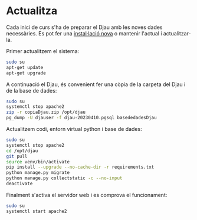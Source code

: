 # Actualitza

Cada inici de curs s'ha de preparar el Djau amb les noves dades necessàries. Es pot fer una [instal·lació nova](../instalacion-2/instalacion.md) o mantenir l'actual i actualitzar-la.

Primer actualitzem el sistema:

```bash
sudo su
apt-get update
apt-get upgrade
```

A continuació el Djau, és convenient fer una còpia de la carpeta del Djau i de la base de dades:

```bash
sudo su
systemctl stop apache2
zip -r copiaDjau.zip /opt/djau
pg_dump -U djauser -f djau-20230410.pgsql basededadesDjau
```

Actualitzem codi, entorn virtual python i base de dades:

```bash
sudo su
systemctl stop apache2
cd /opt/djau
git pull
source venv/bin/activate
pip install --upgrade --no-cache-dir -r requirements.txt
python manage.py migrate
python manage.py collectstatic -c --no-input
deactivate
```

Finalment s'activa el servidor web i es comprova el funcionament:

```bash
sudo su
systemctl start apache2
```
